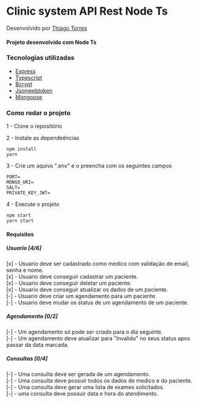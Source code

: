 # Clinic system API Rest Node Ts
Desenvolvido por [Thiago Torres](https://github.com/mevzin)

#### Projeto desenvolvido com Node Ts

### Tecnologias utilizadas
- [Express](https://www.npmjs.com/package/express)
- [Typescript](https://github.com/Microsoft/TypeScript)
- [Bcrypt](https://github.com/kelektiv/node.bcrypt.js)
- [Jsonwebtoken](https://github.com/auth0/node-jsonwebtoken)
- [Mongoose](https://www.npmjs.com/package/mongoose)

### Como rodar o projeto

1 - Clone o repositório

2 - Instale as dependeências
    
    npm install
    yarn

3 - Crie um aquivo ".env" e o preencha com os seguintes campos

    PORT=
    MONGO_URI=
    SALT=
    PRIVATE_KEY_JWT=

4 - Execute o projeto

    npm start
    yarn start

#### Requisitos
##### Usuario [4/6]
[x] - Usuario deve ser cadastrado como medico com validação de email, senha e nome.</br>
[x] - Usuario deve conseguir cadastrar um paciente.</br>
[x] - Usuario deve conseguir deletar um paciente.</br>
[x] - Usuario deve conseguir atualizar os dados de um paciente.</br>
[-] - Usuario deve criar um agendamento para um paciente.</br>
[-] - Usuario deve mudar os status de um agendamento de um paciente.</br>

##### Agendamento [0/2]

[-] - Um agendamento só pode ser criado para o dia seguinte.</br>
[-] - Um agendamento deve atualizar para "Invalido" no seus status apos passar da data marcada.</br>

##### Consultas [0/4]

[-] - Uma consulta deve ser gerada de um agendamento.</br>
[-] - Uma consulta deve possuir todos os dados do medico e do paciente.</br>
[-] - Uma consulta deve gerar uma lista de exames solicitados.</br>
[-] - uma consulta deve possuir data e hora do atendimento.</br>